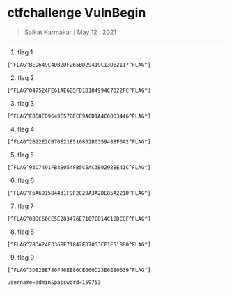 # ctfchallenge VulnBegin

> Saikat Karmakar | May 12 : 2021

---

1. flag 1
```
[^FLAG^BED649C4DB2DF265BD29419C13D82117^FLAG^]
```
2. flag 2
```
[^FLAG^047524FE61AE6B5FD1D184994C7322FC^FLAG^]
```
3. flag 3
```
[^FLAG^E858ED9649E57BECE9ACD1A4C60D3446^FLAG^]
```
4. flag 4
```
[^FLAG^2B22E2CB70E218510802B0359488F6A2^FLAG^]
```
5. flag 5
```
[^FLAG^93D7491FB4B054FB5C5AC3E0292BE41C^FLAG^]
```
6. flag 6
```
[^FLAG^F6A691584431F9F2C29A3A2DE85A2210^FLAG^]
```
7. flag 7
```
[^FLAG^0BDC60CC5E283476E7107C814C18DCCF^FLAG^]
```
8. flag 8
```
[^FLAG^7B3A24F3368E71842ED7053CF1E51BB0^FLAG^]
```
9. flag 9
```
[^FLAG^3D82BE780F46EE86CE060D23E6E80639^FLAG^]
```

```
username=admin&password=159753
```
